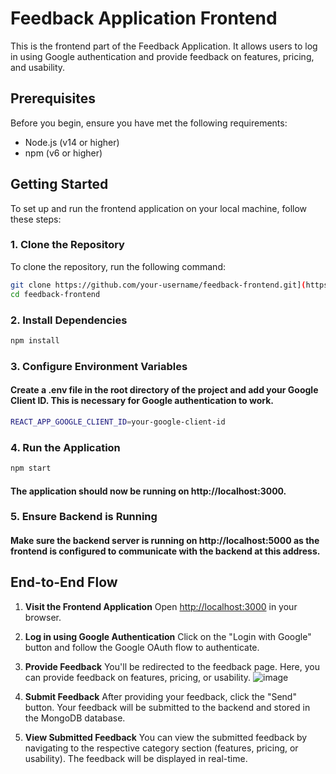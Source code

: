 # Feedback Application Frontend

This is the frontend part of the Feedback Application. It allows users to log in using Google authentication and provide feedback on features, pricing, and usability.

## Prerequisites

Before you begin, ensure you have met the following requirements:

- Node.js (v14 or higher)
- npm (v6 or higher)

## Getting Started

To set up and run the frontend application on your local machine, follow these steps:

### 1. Clone the Repository

To clone the repository, run the following command:

```bash
git clone https://github.com/your-username/feedback-frontend.git](https://github.com/Utsavladia/tensorGo_assignment_frontend
cd feedback-frontend
```

### 2. Install Dependencies
```bash
npm install
```
### 3. Configure Environment Variables
#### Create a .env file in the root directory of the project and add your Google Client ID. This is necessary for Google authentication to work.
```bash
REACT_APP_GOOGLE_CLIENT_ID=your-google-client-id
```

### 4. Run the Application
```bash
npm start
```
#### The application should now be running on http://localhost:3000.
### 5. Ensure Backend is Running
#### Make sure the backend server is running on http://localhost:5000 as the frontend is configured to communicate with the backend at this address.




## End-to-End Flow

1. **Visit the Frontend Application**
   Open [http://localhost:3000](http://localhost:3000) in your browser.

2. **Log in using Google Authentication**
   Click on the "Login with Google" button and follow the Google OAuth flow to authenticate.

3. **Provide Feedback**
   You'll be redirected to the feedback page. Here, you can provide feedback on features, pricing, or usability.
![image](https://github.com/Utsavladia/tensorGo_assignment_frontend/assets/124615886/cafe0d36-547c-4c76-805c-c787fe4b5d66)

4. **Submit Feedback**
   After providing your feedback, click the "Send" button. Your feedback will be submitted to the backend and stored in the MongoDB database.

5. **View Submitted Feedback**
   You can view the submitted feedback by navigating to the respective category section (features, pricing, or usability). The feedback will be displayed in real-time.


